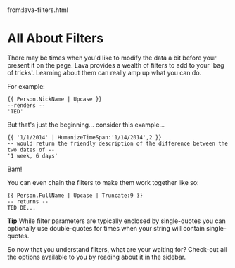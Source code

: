 # 
from:lava-filters.html

All About Filters
=================

There may be times when you'd like to modify the data a bit before your present it on the page. Lava provides a wealth of filters to add to your 'bag of tricks'. Learning about them can really amp up what you can do.

For example:

```
{{ Person.NickName | Upcase }}
--renders --
'TED'
```
But that's just the beginning... consider this example...
```
{{ '1/1/2014' | HumanizeTimeSpan:'1/14/2014',2 }}
-- would return the friendly description of the difference between the two dates of --
'1 week, 6 days'
```
Bam!

You can even chain the filters to make them work together like so:

```
{{ Person.FullName | Upcase | Truncate:9 }}
-- returns --
TED DE...
```

**Tip** While filter parameters are typically enclosed by single-quotes you can optionally use double-quotes for times when your string will contain single-quotes.

So now that you understand filters, what are your waiting for? Check-out all the options available to you by reading about it in the sidebar.